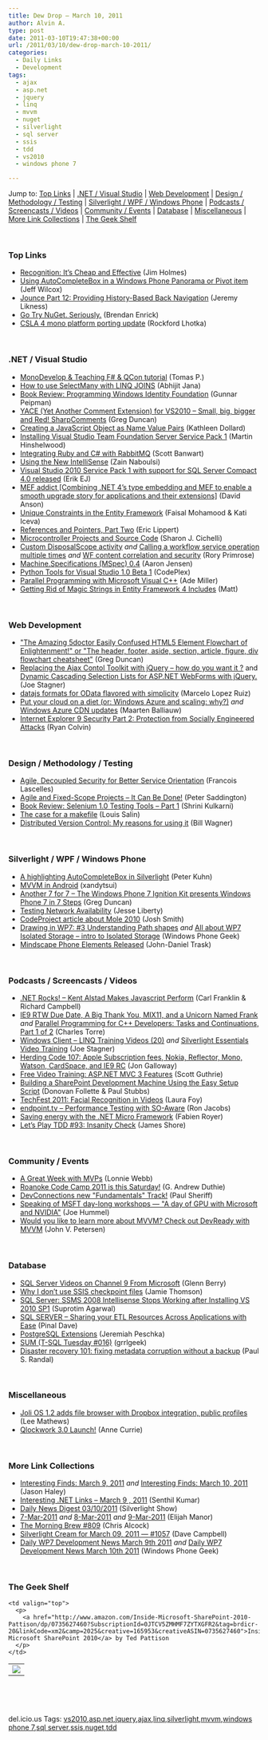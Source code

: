 ```yaml
---
title: Dew Drop – March 10, 2011
author: Alvin A.
type: post
date: 2011-03-10T19:47:38+00:00
url: /2011/03/10/dew-drop-march-10-2011/
categories:
  - Daily Links
  - Development
tags:
  - ajax
  - asp.net
  - jquery
  - linq
  - mvvm
  - nuget
  - silverlight
  - sql server
  - ssis
  - tdd
  - vs2010
  - windows phone 7

---
```

Jump to: [Top Links][1] | [.NET / Visual Studio][2] | [Web Development][3] | [Design / Methodology / Testing][4] | [Silverlight / WPF / Windows Phone][5] | [Podcasts / Screencasts / Videos][6] | [Community / Events][7] | [Database][8] | [Miscellaneous][9] | [More Link Collections][10] | [The Geek Shelf][11] 

&#160;

### <a name="top"></a>Top Links

  * [Recognition: It’s Cheap and Effective][12] (Jim Holmes)
  * [Using AutoCompleteBox in a Windows Phone Panorama or Pivot item][13] (Jeff Wilcox)
  * [Jounce Part 12: Providing History-Based Back Navigation][14] (Jeremy Likness)
  * [Go Try NuGet. Seriously.][15] (Brendan Enrick)
  * [CSLA 4 mono platform porting update][16] (Rockford Lhotka)

&#160;

### <a name="dotnet"></a>.NET / Visual Studio

  * [MonoDevelop & Teaching F# & QCon tutorial][17] (Tomas P.)
  * [How to use SelectMany with LINQ JOINS][18] (Abhijit Jana)
  * [Book Review: Programming Windows Identity Foundation][19] (Gunnar Peipman)
  * [YACE (Yet Another Comment Extension) for VS2010 &#8211; Small, big, bigger and Red! SharpComments][20] (Greg Duncan)
  * [Creating a JavaScript Object as Name Value Pairs][21] (Kathleen Dollard)
  * [Installing Visual Studio Team Foundation Server Service Pack 1][22] (Martin Hinshelwood)
  * [Integrating Ruby and C# with RabbitMQ][23] (Scott Banwart)
  * [Using the New IntelliSense][24] (Zain Naboulsi)
  * [Visual Studio 2010 Service Pack 1 with support for SQL Server Compact 4.0 released][25] (Erik EJ)
  * [MEF addict [Combining .NET 4&#8217;s type embedding and MEF to enable a smooth upgrade story for applications and their extensions]][26] (David Anson)
  * [Unique Constraints in the Entity Framework][27] (Faisal Mohamood & Kati Iceva)
  * [References and Pointers, Part Two][28] (Eric Lippert)
  * [Microcontroller Projects and Source Code][29] (Sharon J. Cichelli)
  * [Custom DisposalScope activity][30] _and_ [Calling a workflow service operation multiple times][31] _and_ [WF content correlation and security][32] (Rory Primrose)
  * [Machine.Specifications (MSpec) 0.4][33] (Aaron Jensen)
  * <a href="http://pytools.codeplex.com/releases/view/62172" target="_blank">Python Tools for Visual Studio 1.0 Beta 1</a> (CodePlex)
  * [Parallel Programming with Microsoft Visual C++][34] (Ade Miller)
  * <a href="http://www.esenciadev.com/2011/01/getting-rid-of-magic-strings-in-entity-framework-4-includes/" target="_blank">Getting Rid of Magic Strings in Entity Framework 4 Includes</a> (Matt)

&#160;

### <a name="web"></a>Web Development

  * ["The Amazing <html>5doctor Easily Confused HTML5 Element Flowchart of Enlightenment!" or "The header, footer, aside, section, article, figure, div flowchart cheatsheet"][35] (Greg Duncan)
  * [Replacing the Ajax Contol Toolkit with jQuery – how do you want it ?][36] and <a href="http://feedproxy.google.com/~r/MSJoe/~3/nZPIzU5nve0/" target="_blank">Dynamic Cascading Selection Lists for ASP.NET WebForms with jQuery.</a> (Joe Stagner)
  * [datajs formats for OData flavored with simplicity][37] (Marcelo Lopez Ruiz)
  * [Put your cloud on a diet (or: Windows Azure and scaling: why?)][38] _and_ [Windows Azure CDN updates][39] (Maarten Balliauw)
  * [Internet Explorer 9 Security Part 2: Protection from Socially Engineered Attacks][40] (Ryan Colvin)

&#160;

### <a name="design"></a>Design / Methodology / Testing

  * [Agile, Decoupled Security for Better Service Orientation][41] (Francois Lascelles)
  * [Agile and Fixed-Scope Projects – It Can Be Done!][42] (Peter Saddington)
  * [Book Review: Selenium 1.0 Testing Tools &#8211; Part 1][43] (Shrini Kulkarni)
  * [The case for a makefile][44] (Louis Salin)
  * <a href="http://feedproxy.google.com/~r/billwagner/~3/PV75suKWUDA/DistributedVersionControlMyreasonsforusingit" target="_blank">Distributed Version Control: My reasons for using it</a> (Bill Wagner)

&#160;

### <a name="silverlight"></a>Silverlight / WPF / Windows Phone

  * [A highlighting AutoCompleteBox in Silverlight][45] (Peter Kuhn)
  * [MVVM in Android][46] (xandytsui)
  * [Another 7 for 7 &#8211; The Windows Phone 7 Ignition Kit presents Windows Phone 7 in 7 Steps][47] (Greg Duncan)
  * [Testing Network Availability][48] (Jesse Liberty)
  * [CodeProject article about Mole 2010][49] (Josh Smith)
  * [Drawing in WP7: #3 Understanding Path shapes][50] _and_ [All about WP7 Isolated Storage – intro to Isolated Storage][51] (Windows Phone Geek)
  * <a href="http://www.mindscapehq.com/blog/index.php/2011/03/03/mindscape-phone-elements-released/" target="_blank">Mindscape Phone Elements Released</a> (John-Daniel Trask)

&#160;

### <a name="podcasts"></a>Podcasts / Screencasts / Videos

  * <a href="http://www.dotnetrocks.com/default.aspx?ShowNum=644" target="_blank">.NET Rocks! &#8211; Kent Alstad Makes Javascript Perform</a> (Carl Franklin & Richard Campbell)
  * [IE9 RTW Due Date, A Big Thank You, MIX11, and a Unicorn Named Frank][52] _and_ [Parallel Programming for C++ Developers: Tasks and Continuations, Part 1 of 2][53] (Charles Torre)
  * [Windows Client – LINQ Training Videos (20)][54] _and_ [Silverlight Essentials Video Training][55] (Joe Stagner)
  * [Herding Code 107: Apple Subscription fees, Nokia, Reflector, Mono, Watson, CardSpace, and IE9 RC][56] (Jon Galloway)
  * [Free Video Training: ASP.NET MVC 3 Features][57] (Scott Guthrie)
  * [Building a SharePoint Development Machine Using the Easy Setup Script][58] (Donovan Follette & Paul Stubbs)
  * [TechFest 2011: Facial Recognition in Videos][59] (Laura Foy)
  * [endpoint.tv &#8211; Performance Testing with SO-Aware][60] (Ron Jacobs)
  * [Saving energy with the .NET Micro Framework][61] (Fabien Royer)
  * <a href="http://jamesshore.com/Blog/Lets-Play/Episode-93.html" target="_blank">Let&#8217;s Play TDD #93: Insanity Check</a> (James Shore)

&#160;

### <a name="events"></a>Community / Events

  * [A Great Week with MVPs][62] (Lonnie Webb)
  * [Roanoke Code Camp 2011 is this Saturday!][63] (G. Andrew Duthie)
  * [DevConnections new "Fundamentals" Track!][64] (Paul Sheriff)
  * [Speaking of MSFT day-long workshops &#8212; "A day of GPU with Microsoft and NVIDIA"][65] (Joe Hummel)
  * [Would you like to learn more about MVVM? Check out DevReady with MVVM][66] (John V. Petersen)

&#160;

### <a name="db"></a>Database

  * [SQL Server Videos on Channel 9 From Microsoft][67] (Glenn Berry)
  * [Why I don&#8217;t use SSIS checkpoint files][68] (Jamie Thomson)
  * [SQL Server: SSMS 2008 Intellisense Stops Working after Installing VS 2010 SP1][69] (Suprotim Agarwal)
  * [SQL SERVER – Sharing your ETL Resources Across Applications with Ease][70] (Pinal Dave)
  * [PostgreSQL Extensions][71] (Jeremiah Peschka)
  * [SUM (T-SQL Tuesday #016)][72] (grrlgeek)
  * [Disaster recovery 101: fixing metadata corruption without a backup][73] (Paul S. Randal)

&#160;

### <a name="misc"></a>Miscellaneous

  * [Joli OS 1.2 adds file browser with Dropbox integration, public profiles][74] (Lee Mathews)
  * <a href="http://qlockwork.com/timetrackingthoughts/2011/03/qlockwork-3-0-launch/" target="_blank">Qlockwork 3.0 Launch!</a> (Anne Currie)

&#160;

### <a name="links"></a>More Link Collections

  * [Interesting Finds: March 9, 2011][75] _and_ [Interesting Finds: March 10, 2011][76] (Jason Haley)
  * [Interesting .NET Links – March 9 , 2011][77] (Senthil Kumar)
  * [Daily News Digest 03/10/2011][78] (Silverlight Show)
  * [7-Mar-2011][79] _and_ [8-Mar-2011][80] _and_ [9-Mar-2011][81] (Elijah Manor)
  * [The Morning Brew #809][82] (Chris Alcock)
  * [Silverlight Cream for March 09, 2011 &#8212; #1057][83] (Dave Campbell)
  * [Daily WP7 Development News March 9th 2011][84] _and_ [Daily WP7 Development News March 10th 2011][85] (Windows Phone Geek)

&#160;

### <a name="shelf"></a>The Geek Shelf

<table border="0" cellspacing="0" cellpadding="0">
  <tr>
    <td>
      <img data-recalc-dims="1" decoding="async" src="https://i0.wp.com/ecx.images-amazon.com/images/I/41Ps6BO0phL._SL160_.jpg?w=660" />
    </td>
    
    <td valign="top">
      <p>
        <a href="http://www.amazon.com/Inside-Microsoft-SharePoint-2010-Pattison/dp/0735627460?SubscriptionId=0JTCV5ZMHMF7ZYTXGFR2&tag=brdicr-20&linkCode=xm2&camp=2025&creative=165953&creativeASIN=0735627460">Inside Microsoft SharePoint 2010</a> by Ted Pattison
      </p>
    </td>
  </tr>
</table>

&#160;

<div style="padding-bottom: 0px; margin: 0px; padding-left: 0px; padding-right: 0px; display: inline; float: none; padding-top: 0px" id="scid:C16BAC14-9A3D-4c50-9394-FBFEF7A93539:e7187c43-09ea-44f7-b86b-09b56f9b5cf0" class="wlWriterEditableSmartContent">
  <!--dotnetkickit-->
</div>

&#160;

<div style="padding-bottom: 0px; margin: 0px; padding-left: 0px; padding-right: 0px; display: inline; float: none; padding-top: 0px" id="scid:0767317B-992E-4b12-91E0-4F059A8CECA8:1cf71898-39fa-46da-8eb0-a228600e6e4d" class="wlWriterEditableSmartContent">
  del.icio.us Tags: <a href="http://del.icio.us/popular/vs2010" rel="tag">vs2010</a>,<a href="http://del.icio.us/popular/asp.net" rel="tag">asp.net</a>,<a href="http://del.icio.us/popular/jquery" rel="tag">jquery</a>,<a href="http://del.icio.us/popular/ajax" rel="tag">ajax</a>,<a href="http://del.icio.us/popular/linq" rel="tag">linq</a>,<a href="http://del.icio.us/popular/silverlight" rel="tag">silverlight</a>,<a href="http://del.icio.us/popular/mvvm" rel="tag">mvvm</a>,<a href="http://del.icio.us/popular/windows+phone+7" rel="tag">windows phone 7</a>,<a href="http://del.icio.us/popular/sql+server" rel="tag">sql server</a>,<a href="http://del.icio.us/popular/ssis" rel="tag">ssis</a>,<a href="http://del.icio.us/popular/nuget" rel="tag">nuget</a>,<a href="http://del.icio.us/popular/tdd" rel="tag">tdd</a>
</div>

 [1]: https://morningdew-bpc6g3a0fgaxdxcu.eastus2-01.azurewebsites.net/#top
 [2]: https://morningdew-bpc6g3a0fgaxdxcu.eastus2-01.azurewebsites.net/#dotnet
 [3]: https://morningdew-bpc6g3a0fgaxdxcu.eastus2-01.azurewebsites.net/#web
 [4]: https://morningdew-bpc6g3a0fgaxdxcu.eastus2-01.azurewebsites.net/#design
 [5]: https://morningdew-bpc6g3a0fgaxdxcu.eastus2-01.azurewebsites.net/#silverlight
 [6]: https://morningdew-bpc6g3a0fgaxdxcu.eastus2-01.azurewebsites.net/#podcasts
 [7]: https://morningdew-bpc6g3a0fgaxdxcu.eastus2-01.azurewebsites.net/#events
 [8]: https://morningdew-bpc6g3a0fgaxdxcu.eastus2-01.azurewebsites.net/#db
 [9]: https://morningdew-bpc6g3a0fgaxdxcu.eastus2-01.azurewebsites.net/#misc
 [10]: https://morningdew-bpc6g3a0fgaxdxcu.eastus2-01.azurewebsites.net/#links
 [11]: https://morningdew-bpc6g3a0fgaxdxcu.eastus2-01.azurewebsites.net/#shelf
 [12]: http://frazzleddad.blogspot.com/2011/03/recognition-its-cheap-and-effective.html
 [13]: http://www.jeff.wilcox.name/2011/03/acb-in-pivot/
 [14]: http://feedproxy.google.com/~r/CSharperImage/~3/B2wFKgdr4wQ/jounce-part-12-providing-history-based.html
 [15]: http://feedproxy.google.com/~r/BrendanEnrick/~3/ihdV3q2aO1E/post.aspx
 [16]: http://www.lhotka.net/weblog/CSLA4MonoPlatformPortingUpdate.aspx
 [17]: http://tomasp.net/blog/mono-teaching-qcon-talks.aspx
 [18]: http://dailydotnettips.com/2011/03/09/how-to-use-selectmany-with-linq-joins/
 [19]: http://feedproxy.google.com/~r/gunnarpeipman/~3/-e_qC5QB3bM/book-review-programming-windows-identity-foundation.aspx
 [20]: http://coolthingoftheday.blogspot.com/2011/03/yace-yet-another-comment-extension-for.html
 [21]: http://msmvps.com/blogs/kathleen/archive/2011/03/09/creating-a-javascript-object-as-name-value-pairs.aspx
 [22]: http://feedproxy.google.com/~r/MartinHinshelwood/~3/ueKjp6DzZWw/installing-visual-studio-team-foundation-server-service-pack-1.aspx
 [23]: http://feedproxy.google.com/~r/roguetechnology/~3/3jay4Q5d5cg/
 [24]: http://feedproxy.google.com/~r/zainnab/~3/OwFKGuhMxpQ/using-the-new-intellisense.aspx
 [25]: http://feedproxy.google.com/~r/ErikejBlogsAboutSqlCompactnetAndRelatedStuff/~3/QQhE58jcVik/visual-studio-2010-service-pack-1-with.html
 [26]: http://blogs.msdn.com/b/delay/archive/2011/03/09/mef-addict-combining-net-4-s-type-embedding-and-mef-to-enable-a-smooth-upgrade-story-for-applications-and-their-extensions.aspx
 [27]: http://blogs.msdn.com/b/efdesign/archive/2011/03/09/unique-constraints-in-the-entity-framework.aspx
 [28]: http://blogs.msdn.com/b/ericlippert/archive/2011/03/10/references-and-pointers-part-two.aspx
 [29]: http://feedproxy.google.com/~r/LosTechies/~3/aWJS2zz0p8A/microcontroller-projects-and-source-code.aspx
 [30]: http://feedproxy.google.com/~r/RoryPrimrose/~3/sksw3fjT2_U/post.aspx
 [31]: http://feedproxy.google.com/~r/RoryPrimrose/~3/BGwo_gl146w/post.aspx
 [32]: http://feedproxy.google.com/~r/RoryPrimrose/~3/Zf95g8LAHq0/post.aspx
 [33]: http://feedproxy.google.com/~r/CodeBetter/~3/oYuJQHKw_eA/
 [34]: http://www.ademiller.com/blogs/tech/2011/03/parallel-programming-with-microsoft-visual-c-5/
 [35]: http://coolthingoftheday.blogspot.com/2011/03/amazing-easily-confused-html5-element.html
 [36]: http://feedproxy.google.com/~r/MSJoe/~3/Rf2mabPH52M/
 [37]: http://blogs.msdn.com/b/marcelolr/archive/2011/03/09/datajs-formats-for-odata-flavored-with-simplicity.aspx
 [38]: http://blog.maartenballiauw.be/post.aspx?id=db178b90-fdb6-4f8c-aae5-4fb29ba79041
 [39]: http://blog.maartenballiauw.be/post.aspx?id=fe6ff4fb-fd58-4067-bd42-73969941239b
 [40]: http://blogs.msdn.com/b/ie/archive/2011/03/10/internet-explorer-9-security-part-2-protection-from-socially-engineered-attacks.aspx
 [41]: http://feeds.dzone.com/~r/zones/agile/~3/Q8K5nCbcurw/agile-decoupled-security
 [42]: http://feedproxy.google.com/~r/agilescout/~3/6wDZWd5b8Yo/
 [43]: http://shrinik.blogspot.com/2011/03/book-review-selenium-10-testing-tools.html
 [44]: http://feedproxy.google.com/~r/LosTechies/~3/I7jBO6RVNPk/the-case-for-a-makefile.aspx
 [45]: http://www.pitorque.de/MisterGoodcat/post.aspx?id=217fb772-4f70-4101-b086-b0e78b0f269d
 [46]: http://www.codeproject.com/KB/android/AndroidMVVM.aspx
 [47]: http://coolthingoftheday.blogspot.com/2011/03/another-7-for-7-windows-phone-7.html
 [48]: http://feedproxy.google.com/~r/JesseLiberty-SilverlightGeek/~3/cNoJCA5wySU/
 [49]: http://joshsmithonwpf.wordpress.com/2011/03/09/codeproject-article-about-mole-2010/
 [50]: http://www.windowsphonegeek.com/tips/drawing-in-wp7-3-understanding-path-shapes
 [51]: http://www.windowsphonegeek.com/tips/all-about-wp7-isolated-storage--intro-to-isolated-storage
 [52]: http://channel9.msdn.com/Blogs/Charles/IE9-RTW-Due-Date-A-Big-Thank-You-MIX11-and-a-Unicorn-Named-Frank
 [53]: http://channel9.msdn.com/Shows/Going+Deep/Parallel-Programming-in-Native-Code-Tasks-and-Continuations-Part-1-of-2
 [54]: http://feedproxy.google.com/~r/MSJoe/~3/gf1-pDMj0Lk/
 [55]: http://feedproxy.google.com/~r/MSJoe/~3/oK1b--731N0/
 [56]: http://feedproxy.google.com/~r/HerdingCode/~3/tagkoZMB7ds/
 [57]: http://weblogs.asp.net/scottgu/archive/2011/03/09/free-video-training-asp-net-mvc-3-features.aspx
 [58]: http://channel9.msdn.com/Shows/SharePointSideshow/Building-a-SharePoint-Development-Machine-Using-the-Easy-Setup-Script
 [59]: http://channel9.msdn.com/posts/TechFest-2011-Facial-Recognition-in-Videos
 [60]: http://channel9.msdn.com/Shows/Endpoint/endpointtv-Performance-Testing-with-SO-Aware
 [61]: http://channel9.msdn.com/coding4fun/articles/Saving-energy-with-the-NET-Micro-Framework
 [62]: http://blogs.msdn.com/b/mvpawardprogram/archive/2011/03/10/a-great-week-with-mvps.aspx
 [63]: http://blogs.msdn.com/b/gduthie/archive/2011/03/09/roanoke-code-camp-2011-is-this-saturday.aspx
 [64]: http://feedproxy.google.com/~r/PaulSheriffsOuterCircleBlog/~3/81m7gYzZJyk/devconnections-new-quot-fundamentals-quot-track.aspx
 [65]: http://www.pluralsight-training.net/community/blogs/drjoe/archive/2011/03/09/speaking-of-msft-day-long-workshops-quot-a-day-of-gpu-with-microsoft-and-nvidia-quot.aspx
 [66]: http://feedproxy.google.com/~r/LosTechies/~3/tzQz0KQ2N20/would-you-like-to-learn-more-about-mvvm-check-out-devready-with-mvvm.aspx
 [67]: http://www.sqlservercentral.com/blogs/glennberry/archive/2011/03/09/sql-server-videos-on-channel-9-from-microsoft.aspx
 [68]: http://feedproxy.google.com/~r/jamiet/~3/ZNDNlMj6xdg/why-i-don-t-use-ssis-checkpoint-files.aspx
 [69]: http://feedproxy.google.com/~r/sqlservercurry/blog/~3/X9Ft91Zdw9w/sql-server-ssms-2008-intellisense-stops.html
 [70]: http://blog.sqlauthority.com/2011/03/10/sql-server-sharing-your-etl-resources-across-applications-with-ease/
 [71]: http://feedproxy.google.com/~r/facility9/~3/WQJH5C8Hfts/postgresql-extensions
 [72]: http://blogs.lessthandot.com/index.php/DataMgmt/DBProgramming/sum-t-sql-tuesday-016
 [73]: http://feedproxy.google.com/~r/PaulSRandal/~3/-54G-EsMAMs/post.aspx
 [74]: http://downloadsquad.switched.com/2011/03/10/joli-os-1-2-adds-libreoffice-file-browser-with-dropbox-integration/
 [75]: http://jasonhaley.com/blog/post.aspx?id=57dbf9b8-c4ad-470b-a801-76ec929631f6
 [76]: http://jasonhaley.com/blog/post.aspx?id=fffa43bb-140e-423b-884c-11700abc2ef9
 [77]: http://techblog.ginktage.com/2011/03/interesting-net-links-march-9-2011/
 [78]: http://feedproxy.google.com/~r/silverlightshow/~3/cQkrC6SUxRY/Daily-News-Digest-03-10-2011.aspx
 [79]: http://webdevtweets.blogspot.com/2011/03/7-mar-2011.html
 [80]: http://webdevtweets.blogspot.com/2011/03/8-mar-2011.html
 [81]: http://webdevtweets.blogspot.com/2011/03/9-mar-2011.html
 [82]: http://feedproxy.google.com/~r/ReflectivePerspective/~3/mrUsRFVeZo0/
 [83]: http://geekswithblogs.net/WynApseTechnicalMusings/archive/2011/03/09/144285.aspx
 [84]: http://www.windowsphonegeek.com/news/daily-wp7-development-news-march-9th-2011
 [85]: http://www.windowsphonegeek.com/news/daily-wp7-development-news-march-10th-2011